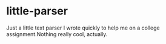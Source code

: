 # little-parser
Just a little text parser I wrote quickly to help me on a college assignment.Nothing really cool, actually.
